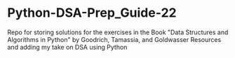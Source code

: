 # Python-DSA-Prep_Guide-22
Repo for storing solutions for the exercises in the Book "Data Structures and Algorithms in Python" by Goodrich, Tamassia, and Goldwasser  Resources and adding my take on DSA using Python
